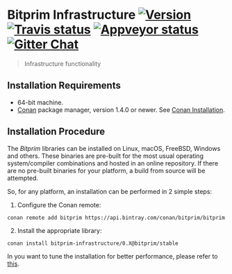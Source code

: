 # Bitprim Infrastructure <a target="_blank" href="http://semver.org">![Version][badge.version]</a> <a target="_blank" href="https://travis-ci.org/bitprim/bitprim-infrastructure">![Travis status][badge.Travis]</a> <a target="_blank" href="https://ci.appveyor.com/project/bitprim/bitprim-infrastructure">![Appveyor status][badge.Appveyor]</a> <a target="_blank" href="https://gitter.im/bitprim/Lobby">![Gitter Chat][badge.Gitter]</a>

> Infrastructure functionality


## Installation Requirements

- 64-bit machine.
- [Conan](https://www.conan.io/) package manager, version 1.4.0 or newer. See [Conan Installation](http://docs.conan.io/en/latest/installation.html#install-with-pip-recommended).

## Installation Procedure

The *Bitprim* libraries can be installed on Linux, macOS, FreeBSD, Windows and others. These binaries are pre-built for the most usual operating system/compiler combinations and hosted in an online repository. If there are no pre-built binaries for your platform, a build from source will be attempted.

So, for any platform, an installation can be performed in 2 simple steps:

1. Configure the Conan remote:
```
conan remote add bitprim https://api.bintray.com/conan/bitprim/bitprim
```

2. Install the appropriate library:

```
conan install bitprim-infrastructure/0.X@bitprim/stable 
```

In you want to tune the installation for better performance, please refer to [this](https://bitprim.github.io/docfx/content/user_guide/installation.html#advanced-installation).


<!-- Links -->
[badge.Appveyor]: https://ci.appveyor.com/api/projects/status/github/bitprim/bitprim-infrastructure?svg=true&branch=dev
[badge.Gitter]: https://img.shields.io/badge/gitter-join%20chat-blue.svg
[badge.Travis]: https://travis-ci.org/bitprim/bitprim-infrastructure.svg?branch=master
[badge.version]: https://badge.fury.io/gh/bitprim%2Fbitprim-infrastructure.svg

[CMake]: http://www.cmake.org
[Doxygen]: http://www.doxygen.org
[eRuby]: http://en.wikipedia.org/wiki/ERuby
[Hana.docs]: http://boostorg.github.io/hana
[Hana.wiki]: https://github.com/boostorg/hana/wiki
[Homebrew formula]: https://github.com/Homebrew/homebrew-infrastructure/blob/master/Formula/hana.rb


